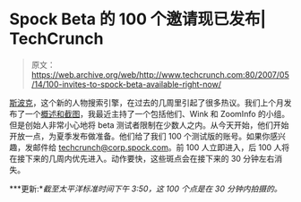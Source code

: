 # Spock Beta 的 100 个邀请现已发布| TechCrunch

> 原文：<https://web.archive.org/web/http://www.techcrunch.com:80/2007/05/14/100-invites-to-spock-beta-available-right-now/>

 [](https://web.archive.org/web/20160913040036/http://www.spock.com/) [斯波克](https://web.archive.org/web/20160913040036/http://www.spock.com/)，这个新的人物搜索引擎，在过去的几周里引起了很多热议。我们上个月发布了一个[概述和截图](https://web.archive.org/web/20160913040036/http://www.techcrunch.com/2007/04/11/exclusive-screenshots-spocks-new-people-engine/)，我最近主持了一个包括他们、Wink 和 ZoomInfo 的小组。但是创始人非常小心地将 beta 测试者限制在少数人之内。从今天开始，他们开始开放一点，为夏季发布做准备。他们给了我们 100 个测试版的账号。如果你感兴趣，发邮件给 techcrunch@corp.spock.com。前 100 人立即进入，后 100 人将在接下来的几周内优先进入。动作要快，这些斑点会在接下来的 30 分钟左右消失。

***更新:**截至太平洋标准时间下午 3:50，这 100 个点是在 30 分钟内拍摄的。*